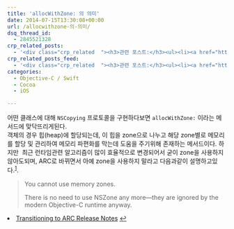 ```yaml
---
title: 'allocWithZone: 의 의미'
date: 2014-07-15T13:30:08+00:00
url: /allocwithzone-의-의미/
dsq_thread_id:
  - 2845521328
crp_related_posts:
  - '<div class="crp_related  "><h3>관련 포스트:</h3><ul><li><a href="https://www.letmecompile.com/redis-cluster-sentinel-overview/"     class="post-770"><span class="crp_title">레디스 클러스터, 센티넬 구성 및 동작 방식</span></a></li><li><a href="https://www.letmecompile.com/swift-struct-vs-class-%ec%b0%a8%ec%9d%b4%ec%a0%90-%eb%b9%84%ea%b5%90-%eb%b6%84%ec%84%9d/"     class="post-706"><span class="crp_title">Swift struct vs. class 차이점 비교 분석</span></a></li><li><a href="https://www.letmecompile.com/chrome-extension-with-react/"     class="post-776"><span class="crp_title">크롬 익스텐션 개발 + 리액트 적용하기</span></a></li><li><a href="https://www.letmecompile.com/mysql-utf8-utf8mb4-migration/"     class="post-691"><span class="crp_title">MySQL utf8에서 utf8mb4로 마이그레이션 하기</span></a></li><li><a href="https://www.letmecompile.com/verify-domain-setting-changes/"     class="post-701"><span class="crp_title">도메인 설정 변경 확인 명령어</span></a></li></ul><div class="crp_clear"></div></div>'
crp_related_posts_feed:
  - '<div class="crp_related  "><h3>관련 포스트:</h3><ul><li><a href="https://www.letmecompile.com/redis-cluster-sentinel-overview/"     class="post-770"><span class="crp_title">레디스 클러스터, 센티넬 구성 및 동작 방식</span></a></li><li><a href="https://www.letmecompile.com/swift-struct-vs-class-%ec%b0%a8%ec%9d%b4%ec%a0%90-%eb%b9%84%ea%b5%90-%eb%b6%84%ec%84%9d/"     class="post-706"><span class="crp_title">Swift struct vs. class 차이점 비교 분석</span></a></li><li><a href="https://www.letmecompile.com/chrome-extension-with-react/"     class="post-776"><span class="crp_title">크롬 익스텐션 개발 + 리액트 적용하기</span></a></li><li><a href="https://www.letmecompile.com/mysql-utf8-utf8mb4-migration/"     class="post-691"><span class="crp_title">MySQL utf8에서 utf8mb4로 마이그레이션 하기</span></a></li><li><a href="https://www.letmecompile.com/verify-domain-setting-changes/"     class="post-701"><span class="crp_title">도메인 설정 변경 확인 명령어</span></a></li></ul><div class="crp_clear"></div></div>'
categories:
  - Objective-C / Swift
  - Cocoa
  - iOS

---
```

어떤 클래스에 대해 `NSCopying` 프로토콜을 구현하다보면 `allocWithZone:` 이라는 메서드에 맞닥뜨리게된다.  
객체의 경우 힙(heap)에 할당되는데, 이 힙을 zone으로 나누고 해당 zone별로 메모리를 할당 및 관리하여 메모리 파편화를 막는데 도움을 주기위해 존재하는 메서드이다. 하지만  최근 런타임관련 알고리즘이 많이 효율적으로 변경되어서 굳이 zone을 사용하지 않아도되며, ARC로 바뀌면서 아예 zone을 사용하지 말라고 다음과같이 설명하고있다.<sup id="fnref-403-1"><a href="#fn-403-1" rel="footnote">1</a></sup>.

> You cannot use memory zones.
> 
> There is no need to use NSZone any more—they are ignored by the modern Objective-C runtime anyway. 

<li id="fn-403-1">
  <a href="https://developer.apple.com/library/mac/releasenotes/ObjectiveC/RN-TransitioningToARC/Introduction/Introduction.html">Transitioning to ARC Release Notes</a>&#160;<a href="#fnref-403-1" rev="footnote">&#8617;</a> </fn></footnotes>